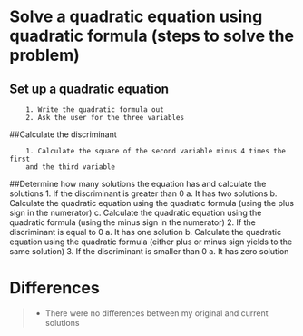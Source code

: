 # Solve a quadratic equation using quadratic formula (steps to solve the problem)
## Set up a quadratic equation

        1. Write the quadratic formula out
        2. Ask the user for the three variables 
##Calculate the discriminant
        
        1. Calculate the square of the second variable minus 4 times the first 
        and the third variable
##Determine how many solutions the equation has and calculate the solutions
        1. If the discriminant is greater than 0
            a. It has two solutions
            b. Calculate the quadratic equation using the quadratic formula (using
            the plus sign in the numerator)
            c. Calculate the quadratic equation using the quadratic formula (using
            the minus sign in the numerator)
        2. If the discriminant is equal to 0
            a. It has one solution
            b. Calculate the quadratic equation using the quadratic formula (either
            plus or minus sign yields to the same solution)
        3. If the discriminant is smaller than 0
            a. It has zero solution
# Differences
> - There were no differences between my original and current solutions